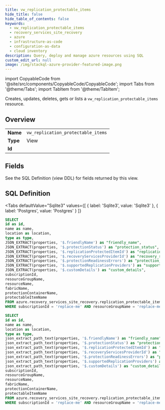 ```yaml
--- 
title: vw_replication_protectable_items
hide_title: false
hide_table_of_contents: false
keywords:
  - vw_replication_protectable_items
  - recovery_services_site_recovery
  - azure
  - infrastructure-as-code
  - configuration-as-data
  - cloud inventory
description: Query, deploy and manage azure resources using SQL
custom_edit_url: null
image: /img/stackql-azure-provider-featured-image.png
---
```


import CopyableCode from '@site/src/components/CopyableCode/CopyableCode';
import Tabs from '@theme/Tabs';
import TabItem from '@theme/TabItem';

Creates, updates, deletes, gets or lists a <code>vw_replication_protectable_items</code> resource.

## Overview
<table><tbody>
<tr><td><b>Name</b></td><td><code>vw_replication_protectable_items</code></td></tr>
<tr><td><b>Type</b></td><td>View</td></tr>
<tr><td><b>Id</b></td><td><CopyableCode code="azure.recovery_services_site_recovery.vw_replication_protectable_items" /></td></tr>
</tbody></table>

## Fields

See the SQL Definition (view DDL) for fields returned by this view.

## SQL Definition

<Tabs
defaultValue="Sqlite3"
values={[
{ label: 'Sqlite3', value: 'Sqlite3' },
{ label: 'Postgres', value: 'Postgres' }
]}
>
<TabItem value="Sqlite3">

```sql
SELECT
id as id,
name as name,
location as location,
type as type,
JSON_EXTRACT(properties, '$.friendlyName') as "friendly_name",
JSON_EXTRACT(properties, '$.protectionStatus') as "protection_status",
JSON_EXTRACT(properties, '$.replicationProtectedItemId') as "replication_protected_item_id",
JSON_EXTRACT(properties, '$.recoveryServicesProviderId') as "recovery_services_provider_id",
JSON_EXTRACT(properties, '$.protectionReadinessErrors') as "protection_readiness_errors",
JSON_EXTRACT(properties, '$.supportedReplicationProviders') as "supported_replication_providers",
JSON_EXTRACT(properties, '$.customDetails') as "custom_details",
subscriptionId,
resourceGroupName,
resourceName,
fabricName,
protectionContainerName,
protectableItemName
FROM azure.recovery_services_site_recovery.replication_protectable_items
WHERE subscriptionId = 'replace-me' AND resourceGroupName = 'replace-me' AND resourceName = 'replace-me' AND fabricName = 'replace-me' AND protectionContainerName = 'replace-me';
```

</TabItem>
<TabItem value="Postgres">

```sql
SELECT
id as id,
name as name,
location as location,
type as type,
json_extract_path_text(properties, '$.friendlyName') as "friendly_name",
json_extract_path_text(properties, '$.protectionStatus') as "protection_status",
json_extract_path_text(properties, '$.replicationProtectedItemId') as "replication_protected_item_id",
json_extract_path_text(properties, '$.recoveryServicesProviderId') as "recovery_services_provider_id",
json_extract_path_text(properties, '$.protectionReadinessErrors') as "protection_readiness_errors",
json_extract_path_text(properties, '$.supportedReplicationProviders') as "supported_replication_providers",
json_extract_path_text(properties, '$.customDetails') as "custom_details",
subscriptionId,
resourceGroupName,
resourceName,
fabricName,
protectionContainerName,
protectableItemName
FROM azure.recovery_services_site_recovery.replication_protectable_items
WHERE subscriptionId = 'replace-me' AND resourceGroupName = 'replace-me' AND resourceName = 'replace-me' AND fabricName = 'replace-me' AND protectionContainerName = 'replace-me';
```

</TabItem>
</Tabs>
